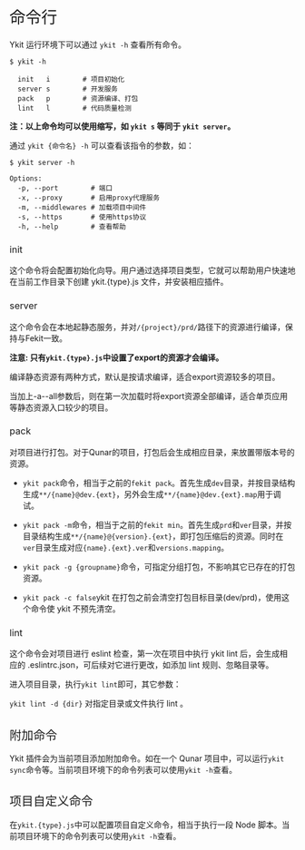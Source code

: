 <h1 style="font-weight: normal"> 命令行 </h1>

Ykit 运行环境下可以通过 `ykit -h` 查看所有命令。

```
$ ykit -h

  init   i        # 项目初始化
  server s        # 开发服务
  pack   p        # 资源编译、打包
  lint   l        # 代码质量检测
```

**注：以上命令均可以使用缩写，如 `ykit s` 等同于 `ykit server`。**

通过 `ykit {命令名} -h` 可以查看该指令的参数，如：

```
$ ykit server -h

Options:
  -p, --port        # 端口
  -x, --proxy       # 启用proxy代理服务
  -m, --middlewares # 加载项目中间件
  -s, --https       # 使用https协议
  -h, --help        # 查看帮助
```

<h3 style="font-weight: normal"> init </h3>

这个命令将会配置初始化向导。用户通过选择项目类型，它就可以帮助用户快速地在当前工作目录下创建 ykit.{type}.js 文件，并安装相应插件。

<h3 style="font-weight: normal"> server </h3>

这个命令会在本地起静态服务，并对`/{project}/prd/`路径下的资源进行编译，保持与Fekit一致。

**注意: 只有`ykit.{type}.js`中设置了export的资源才会编译。**

编译静态资源有两种方式，默认是按请求编译，适合export资源较多的项目。

当加上-a--all参数后，则在第一次加载时将export资源全部编译，适合单页应用等静态资源入口较少的项目。

<h3 style="font-weight: normal"> pack </h3>

对项目进行打包。对于Qunar的项目，打包后会生成相应目录，来放置带版本号的资源。

- `ykit pack`命令，相当于之前的`fekit pack`。首先生成`dev`目录，并按目录结构生成`**/{name}@dev.{ext}`，另外会生成`**/{name}@dev.{ext}.map`用于调试。

- `ykit pack -m`命令，相当于之前的`fekit min`。首先生成`prd`和`ver`目录，并按目录结构生成`**/{name}@{version}.{ext}`，即打包压缩后的资源。同时在`ver`目录生成对应`{name}.{ext}.ver`和`versions.mapping`。

- `ykit pack -g {groupname}`命令，可指定分组打包，不影响其它已存在的打包资源。

- `ykit pack -c false`ykit 在打包之前会清空打包目标目录(dev/prd)，使用这个命令使 ykit 不预先清空。

<h3 style="font-weight: normal"> lint </h3>

这个命令会对项目进行 eslint 检查，第一次在项目中执行 ykit lint 后，会生成相应的 .eslintrc.json，可后续对它进行更改，如添加 lint 规则、忽略目录等。

进入项目目录，执行`ykit lint`即可，其它参数：

`ykit lint -d {dir}` 对指定目录或文件执行 lint 。

<h2 style="font-weight: normal"> 附加命令 </h2>

Ykit 插件会为当前项目添加附加命令。如在一个 Qunar 项目中，可以运行`ykit sync`命令等。当前项目环境下的命令列表可以使用`ykit -h`查看。

<h2 style="font-weight: normal"> 项目自定义命令 </h2>

在`ykit.{type}.js`中可以配置项目自定义命令，相当于执行一段 Node 脚本。当前项目环境下的命令列表可以使用`ykit -h`查看。
